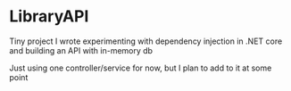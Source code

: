 # LibraryAPI
Tiny project I wrote experimenting with dependency injection in .NET core and building an API with in-memory db

Just using one controller/service for now, but I plan to add to it at some point
